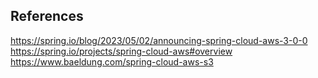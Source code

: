 

## References
https://spring.io/blog/2023/05/02/announcing-spring-cloud-aws-3-0-0
https://spring.io/projects/spring-cloud-aws#overview
https://www.baeldung.com/spring-cloud-aws-s3



